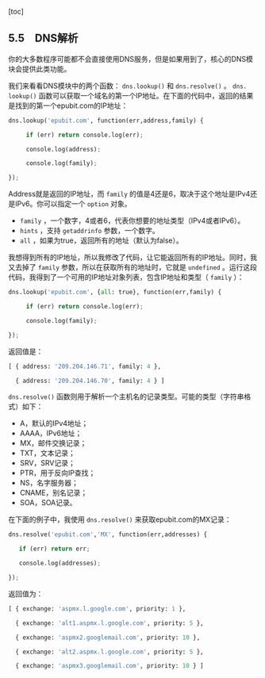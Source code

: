 [toc]

## 5.5　DNS解析

你的大多数程序可能都不会直接使用DNS服务，但是如果用到了，核心的DNS模块会提供此类功能。

我们来看看DNS模块中的两个函数： `dns.lookup()` 和 `dns.resolve()` 。 `dns. lookup()` 函数可以获取一个域名的第一个IP地址。在下面的代码中，返回的结果是找到的第一个epubit.com的IP地址：

```python
dns.lookup('epubit.com', function(err,address,family) {
     if (err) return console.log(err);
     console.log(address);
     console.log(family);
});
```

Address就是返回的IP地址，而 `family` 的值是4还是6，取决于这个地址是IPv4还是IPv6。你可以指定一个 `option` 对象。

+ `family` ，一个数字，4或者6，代表你想要的地址类型（IPv4或者IPv6）。
+ `hints` ，支持 `getaddrinfo` 参数，一个数字。
+ `all` ，如果为true，返回所有的地址（默认为false）。

我想得到所有的IP地址，所以我修改了代码，让它能返回所有的IP地址。同时，我又去掉了 `family` 参数，所以在获取所有的地址时，它就是 `undefined` 。运行这段代码，我得到了一个可用的IP地址对象列表，包含IP地址和类型（ `family` ）：

```python
dns.lookup('epubit.com', {all: true}, function(err,family) {
     if (err) return console.log(err);
     console.log(family);
});
```

返回值是：

```python
[ { address: '209.204.146.71', family: 4 },
  { address: '209.204.146.70', family: 4 } ]
```

`dns.resolve()` 函数则用于解析一个主机名的记录类型。可能的类型（字符串格式）如下：

+ A，默认的IPv4地址；
+ AAAA，IPv6地址；
+ MX，邮件交换记录；
+ TXT，文本记录；
+ SRV，SRV记录；
+ PTR，用于反向IP查找；
+ NS，名字服务器；
+ CNAME，别名记录；
+ SOA，SOA记录。

在下面的例子中，我使用 `dns.resolve()` 来获取epubit.com的MX记录：

```python
dns.resolve('epubit.com','MX', function(err,addresses) {
   if (err) return err;
   console.log(addresses);
});
```

返回值为：

```python
[ { exchange: 'aspmx.l.google.com', priority: 1 },
  { exchange: 'alt1.aspmx.l.google.com', priority: 5 },
  { exchange: 'aspmx2.googlemail.com', priority: 10 },
  { exchange: 'alt2.aspmx.l.google.com', priority: 5 },
  { exchange: 'aspmx3.googlemail.com', priority: 10 } ]
```



